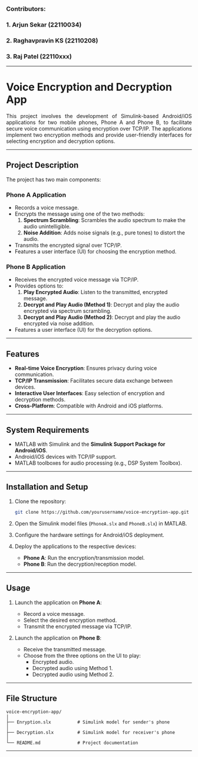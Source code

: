 ### Contributors:
### 1. Arjun Sekar (22110034)
### 2. Raghavpravin KS (22110208)
### 3. Raj Patel (22110xxx)

---
# Voice Encryption and Decryption App
<p align="justify"> 
This project involves the development of Simulink-based Android/iOS applications for two mobile phones, Phone A and Phone B, to facilitate secure voice communication using encryption over TCP/IP. The applications implement two encryption methods and provide user-friendly interfaces for selecting encryption and decryption options.
</p>

---

## Project Description

The project has two main components:

### Phone A Application

- Records a voice message.
- Encrypts the message using one of the two methods:
  1. **Spectrum Scrambling**: Scrambles the audio spectrum to make the audio unintelligible.
  2. **Noise Addition**: Adds noise signals (e.g., pure tones) to distort the audio.
- Transmits the encrypted signal over TCP/IP.
- Features a user interface (UI) for choosing the encryption method.

### Phone B Application

- Receives the encrypted voice message via TCP/IP.
- Provides options to:
  1. **Play Encrypted Audio**: Listen to the transmitted, encrypted message.
  2. **Decrypt and Play Audio (Method 1)**: Decrypt and play the audio encrypted via spectrum scrambling.
  3. **Decrypt and Play Audio (Method 2)**: Decrypt and play the audio encrypted via noise addition.
- Features a user interface (UI) for the decryption options.

---

## Features

- **Real-time Voice Encryption**: Ensures privacy during voice communication.
- **TCP/IP Transmission**: Facilitates secure data exchange between devices.
- **Interactive User Interfaces**: Easy selection of encryption and decryption methods.
- **Cross-Platform**: Compatible with Android and iOS platforms.

---

## System Requirements

- MATLAB with Simulink and the **Simulink Support Package for Android/iOS**.
- Android/iOS devices with TCP/IP support.
- MATLAB toolboxes for audio processing (e.g., DSP System Toolbox).

---

## Installation and Setup

1. Clone the repository:

   ```bash
   git clone https://github.com/yourusername/voice-encryption-app.git
   ```
2. Open the Simulink model files (`PhoneA.slx` and `PhoneB.slx`) in MATLAB.  
3. Configure the hardware settings for Android/iOS deployment.  
4. Deploy the applications to the respective devices:  
   - **Phone A**: Run the encryption/transmission model.  
   - **Phone B**: Run the decryption/reception model.  

---

## Usage

1. Launch the application on **Phone A**:  
   - Record a voice message.  
   - Select the desired encryption method.  
   - Transmit the encrypted message via TCP/IP.  

2. Launch the application on **Phone B**:  
   - Receive the transmitted message.  
   - Choose from the three options on the UI to play:  
     - Encrypted audio.  
     - Decrypted audio using Method 1.  
     - Decrypted audio using Method 2.  

---

## File Structure

```plaintext
voice-encryption-app/
│
├── Enryption.slx          # Simulink model for sender's phone
│
├── Decryption.slx         # Simulink model for receiver's phone
│
└── README.md              # Project documentation
```

---

